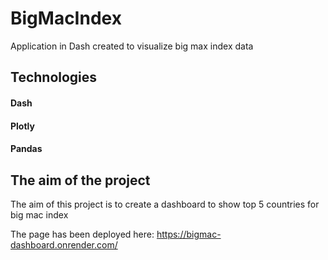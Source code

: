 # BigMacIndex
Application in Dash created to visualize big max index data

## Technologies
#### Dash
#### Plotly
#### Pandas

## The aim of the project
The aim of this project is to create a dashboard to show top 5 countries for big mac index

The page has been deployed here: https://bigmac-dashboard.onrender.com/
